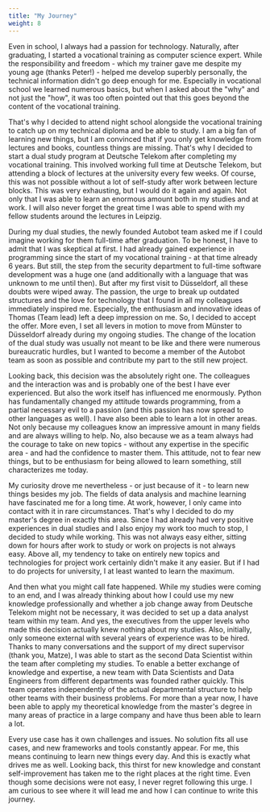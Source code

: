 ```yaml
---
title: "My Journey"
weight: 8
---
```

Even in school, I always had a passion for technology. Naturally, after graduating, I started a vocational training as computer science expert. While the responsibility and freedom - which my trainer gave me despite my young age (thanks Peter!) - helped me develop superbly personally, the technical information didn't go deep enough for me. Especially in vocational school we learned numerous basics, but when I asked about the "why" and not just the "how", it was too often pointed out that this goes beyond the content of the vocational training.

That's why I decided to attend night school alongside the vocational training to catch up on my technical diploma and be able to study. I am a big fan of learning new things, but I am convinced that if you only get knowledge from lectures and books, countless things are missing.  That's why I decided to start a dual study program at Deutsche Telekom after completing my vocational training. This involved working full time at Deutsche Telekom, but attending a block of lectures at the university every few weeks. Of course, this was not possible without a lot of self-study after work between lecture blocks. This was very exhausting, but I would do it again and again. Not only that I was able to learn an enormous amount both in my studies and at work. I will also never forget the great time I was able to spend with my fellow students around the lectures in Leipzig.

During my dual studies, the newly founded Autobot team asked me if I could imagine working for them full-time after graduation. To be honest, I have to admit that I was skeptical at first. I had already gained experience in programming since the start of my vocational training - at that time already 6 years. But still, the step from the security department to full-time software development was a huge one (and additionally with a language that was unknown to me until then). But after my first visit to Düsseldorf, all these doubts were wiped away. The passion, the urge to break up outdated structures and the love for technology that I found in all my colleagues immediately inspired me. Especially, the enthusiasm and innovative ideas of Thomas (Team lead) left a deep impression on me. So, I decided to accept the offer. More even, I set all levers in motion to move from Münster to Düsseldorf already during my ongoing studies. The change of the location of the dual study was usually not meant to be like and there were numerous bureaucratic hurdles, but I wanted to become a member of the Autobot team as soon as possible and contribute my part to the still new project.

Looking back, this decision was the absolutely right one. The colleagues and the interaction was and is probably one of the best I have ever experienced. But also the work itself has influenced me enormously. Python has fundamentally changed my attitude towards programming, from a partial necessary evil to a passion (and this passion has now spread to other languages as well). I have also been able to learn a lot in other areas. Not only because my colleagues know an impressive amount in many fields and are always willing to help. No, also because we as a team always had the courage to take on new topics - without any expertise in the specific area - and had the confidence to master them. This attitude, not to fear new things, but to be enthusiasm for being allowed to learn something, still characterizes me today.

My curiosity drove me nevertheless - or just because of it - to learn new things besides my job. The fields of data analysis and machine learning have fascinated me for a long time. At work, however, I only came into contact with it in rare circumstances. That's why I decided to do my master's degree in exactly this area. Since I had already had very positive experiences in dual studies and I also enjoy my work too much to stop, I decided to study while working. This was not always easy either, sitting down for hours after work to study or work on projects is not always easy. Above all, my tendency to take on entirely new topics and technologies for project work certainly didn't make it any easier. But if I had to do projects for university, I at least wanted to learn the maximum.

And then what you might call fate happened. While my studies were coming to an end, and I was already thinking about how I could use my new knowledge professionally and whether a job change away from Deutsche Telekom might not be necessary, it was decided to set up a data analyst team within my team. And yes, the executives from the upper levels who made this decision actually knew nothing about my studies. Also, initially, only someone external with several years of experience was to be hired. Thanks to many conversations and the support of my direct supervisor (thank you, Matze), I was able to start as the second Data Scientist within the team after completing my studies. To enable a better exchange of knowledge and expertise, a new team with Data Scientists and Data Engineers from different departments was founded rather quickly. This team operates independently of the actual departmental structure to help other teams with their business problems. For more than a year now, I have been able to apply my theoretical knowledge from the master's degree in many areas of practice in a large company and have thus been able to learn a lot. 

Every use case has it own challenges and issues. No solution fits all use cases, and new frameworks and tools constantly appear. For me, this means continuing to learn new things every day. And this is exactly what drives me as well. Looking back, this thirst for new knowledge and constant self-improvement has taken me to the right places at the right time. Even though some decisions were not easy, I never regret following this urge. I am curious to see where it will lead me and how I can continue to write this journey.